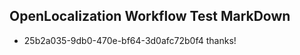 ## OpenLocalization Workflow Test MarkDown

* 25b2a035-9db0-470e-bf64-3d0afc72b0f4 
thanks!



<!--HONumber=Jan16_HO2-->
